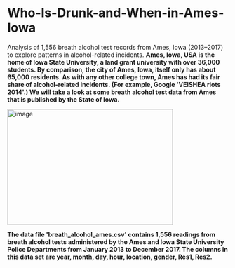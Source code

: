 # Who-Is-Drunk-and-When-in-Ames-Iowa
Analysis of 1,556 breath alcohol test records from Ames, Iowa (2013–2017) to explore patterns in alcohol-related incidents.
 **Ames, Iowa, USA is the home of Iowa State University, a land grant university with over 36,000 students. By comparison, the city of Ames, Iowa, itself only has about 65,000 residents. As with any other college town, Ames has had its fair share of alcohol-related incidents. (For example, Google 'VEISHEA riots 2014'.) We will take a look at some breath alcohol test data from Ames that is published by the State of Iowa.**

<img width="377" height="263" alt="image" src="https://github.com/user-attachments/assets/d7384a32-7307-4459-94cc-da3b5158346b" />

 
 **The data file 'breath_alcohol_ames.csv' contains 1,556 readings from breath alcohol tests administered by the Ames and Iowa State University Police Departments from January 2013 to December 2017. The columns in this data set are year, month, day, hour, location, gender, Res1, Res2.**
     
